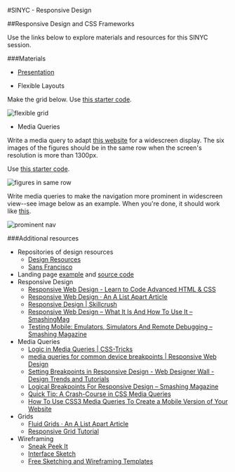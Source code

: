 #SINYC - Responsive Design
 

##Responsive Design and CSS Frameworks

Use the links below to explore materials and resources for this SINYC session.

###Materials

- <a href="https://docs.google.com/presentation/d/11QOtCzWLvb-uxtvw44BxiqIZI9r3Nt86gEJrL6YVYB8/edit?usp=sharing" target="_blank">Presentation</a>

- Flexible Layouts

Make the grid below. Use <a href="https://drive.google.com/drive/folders/0B2oPzQ6clzPRRGlzd2FSUlA5Rm8?usp=sharing" target="_blank">this starter code</a>.

![flexible grid](http://www.farheen.website/content/attachments/flexible-grid.png)


- Media Queries 

Write a media query to adapt [this website](http://www.farheen.website/content/attachments/media-queries/index.html) for a widescreen display. The six images of the figures should be in the same row when the screen's resolution is more than 1300px.

Use <a href="https://drive.google.com/drive/folders/0B2oPzQ6clzPRZ0lERHItODF0ZWM?usp=sharing" target="_blank">this starter code</a>.

![figures in same row](https://alistapart.com/d/responsive-web-design/fig/f-img-widescreen.jpg)

Write media queries to make the navigation more prominent in widescreen view--see image below as an example. When you're done, it should work like [this](https://alistapart.com/d/responsive-web-design/ex/ex-site-FINAL.html).

![prominent nav](https://alistapart.com/d/responsive-web-design/fig/f-nav-narrow.jpg)
 

###Additional resources

- Repositories of design resources
  - [Design Resources](http://designresources.party/)
  - [Sans Francisco](http://www.sansfrancis.co/)
- Landing page <a href="http://design-dev-courses.herokuapp.com/content/attachments/landing-page-template/index.html" target="_blank">example</a> and <a href="https://github.com/fma2/teaching/tree/master/content/attachments/landing-page-template" target="_blank">source code</a>
- Responsive Design
  - [Responsive Web Design - Learn to Code Advanced HTML & CSS](http://learn.shayhowe.com/advanced-html-css/responsive-web-design/) 
  - [Responsive Web Design · An A List Apart Article](https://alistapart.com/article/responsive-web-design)  [](https://responsivedesign.is/develop/browser-feature-support/media-queries-for-common-device-breakpoints/)
  - [Responsive Design | Skillcrush](https://skillcrush.com/2012/05/08/responsive-design/)
  - [Responsive Web Design – What It Is And How To Use It – SmashingMag](https://www.smashingmagazine.com/2011/01/guidelines-for-responsive-web-design/)  [](https://skillcrush.com/2012/05/08/responsive-design/)
  - [Testing Mobile: Emulators, Simulators And Remote Debugging – Smashing Magazine](https://www.smashingmagazine.com/2014/09/testing-mobile-emulators-simulators-remote-debugging/2/) 
- Media Queries
  - [Logic in Media Queries | CSS-Tricks](https://css-tricks.com/logic-in-media-queries/) 
  - [media queries for common device breakpoints | Responsive Web Design](https://responsivedesign.is/develop/browser-feature-support/media-queries-for-common-device-breakpoints/)
  - [Setting Breakpoints in Responsive Design - Web Designer Wall - Design Trends and Tutorials](http://webdesignerwall.com/tutorials/setting-breakpoints-in-responsive-design)
  - [Logical Breakpoints For Responsive Design – Smashing Magazine](https://www.smashingmagazine.com/2013/03/logical-breakpoints-responsive-design/) 
  - [Quick Tip: A Crash-Course in CSS Media Queries](https://code.tutsplus.com/tutorials/quick-tip-a-crash-course-in-css-media-queries--net-14531)
  - [How To Use CSS3 Media Queries To Create a Mobile Version of Your Website](https://www.smashingmagazine.com/2010/07/how-to-use-css3-media-queries-to-create-a-mobile-version-of-your-website/)  [](https://code.tutsplus.com/tutorials/quick-tip-a-crash-course-in-css-media-queries--net-14531)
- Grids
  - [Fluid Grids · An A List Apart Article](https://alistapart.com/article/fluidgrids) 
  - [Responsive Grid Tutorial](http://andrewborstein.github.io/si-web-design/responsive-grid/tutorial/) [](https://alistapart.com/article/fluidgrids)
- Wireframing
  - [Sneak Peek It](http://sneakpeekit.com/) 
  - [Interface Sketch](https://www.interfacesketch.com/) 
  - [Free Sketching and Wireframing Templates](https://www.smashingmagazine.com/2010/03/free-printable-sketching-wireframing-and-note-taking-pdf-templates/) 
